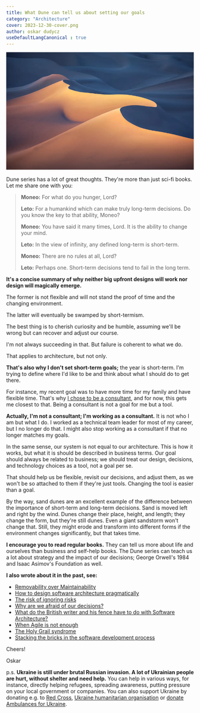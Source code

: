 ```yaml
---
title: What Dune can tell us about setting our goals
category: "Architecture"
cover: 2023-12-30-cover.png
author: oskar dudycz
useDefaultLangCanonical : true
---
```


![cover](2023-12-30-cover.png)

Dune series has a lot of great thoughts. They're more than just sci-fi books. Let me share one with you: 

> **Moneo:** For what do you hunger, Lord?
> 
> **Leto:** For a humankind which can make truly long-term decisions. Do you know the key to that ability, Moneo?
> 
> **Moneo:** You have said it many times, Lord. It is the ability to change your mind.
> 
> **Leto:** In the view of infinity, any defined long-term is short-term.
> 
> **Moneo:** There are no rules at all, Lord?
> 
> **Leto:** Perhaps one. Short-term decisions tend to fail in the long term.

**It's a concise summary of why neither big upfront designs will work nor design will magically emerge.**

The former is not flexible and will not stand the proof of time and the changing environment.

The latter will eventually be swamped by short-termism.

The best thing is to cherish curiosity and be humble, assuming we'll be wrong but can recover and adjust our course.

I'm not always succeeding in that. But failure is coherent to what we do. 

That applies to architecture, but not only.

**That's also why I don't set short-term goals;** the year is short-term. I'm trying to define where I'd like to be and think about what I should do to get there. 

For instance, my recent goal was to have more time for my family and have flexible time. That's why [I chose to be a consultant](/pl/leaving_event_store/), and for now, this gets me closest to that. Being a consultant is not a goal for me but a tool.

**Actually, I'm not a consultant; I'm working as a consultant.** It is not who I am but what I do. I worked as a technical team leader for most of my career, but I no longer do that. I might also stop working as a consultant if that no longer matches my goals.

In the same sense, our system is not equal to our architecture. This is how it works, but what it is should be described in business terms. Our goal should always be related to business; we should treat our design, decisions, and technology choices as a tool, not a goal per se.

That should help us be flexible, revisit our decisions, and adjust them, as we won't be so attached to them if they're just tools. Changing the tool is easier than a goal.

By the way, sand dunes are an excellent example of the difference between the importance of short-term and long-term decisions. Sand is moved left and right by the wind. Dunes change their place, height, and length; they change the form, but they're still dunes. Even a giant sandstorm won't change that. Still, they might erode and transform into different forms if the environment changes significantly, but that takes time.

**I encourage you to read regular books.** They can tell us more about life and ourselves than business and self-help books. The Dune series can teach us a lot about strategy and the impact of our decisions; George Orwell's 1984 and Isaac Asimov's Foundation as well.

**I also wrote about it in the past, see:**
- [Removability over Maintainability](/pl/removability_over_maintainability/)
- [How to design software architecture pragmatically](/pl/how_to_design_software_architecture_pragmatically/)
- [The risk of ignoring risks](/pl/the_risk_of_ignoring_risks/)
- [Why are we afraid of our decisions?](/pl/why_are_we_afraid_of_our_decisions/)
- [What do the British writer and his fence have to do with Software Architecture?](/pl/chesterton_fence_and_software_architecture/)
- [When Agile is not enough](/pl/when_agile_is_not_enough/)
- [The Holy Grail syndrome](/pl/holy_graal_syndrome/)
- [Stacking the bricks in the software development process](/pl/stacking_the_bricks/)

Cheers!

Oskar

p.s. **Ukraine is still under brutal Russian invasion. A lot of Ukrainian people are hurt, without shelter and need help.** You can help in various ways, for instance, directly helping refugees, spreading awareness, putting pressure on your local government or companies. You can also support Ukraine by donating e.g. to [Red Cross](https://www.icrc.org/pl/donate/ukraine), [Ukraine humanitarian organisation](https://savelife.in.ua/pl/donate/) or [donate Ambulances for Ukraine](https://www.gofundme.com/f/help-to-save-the-lives-of-civilians-in-a-war-zone).
